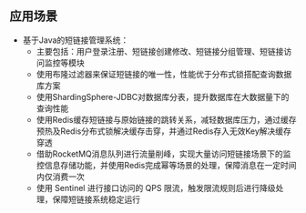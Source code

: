 ## 应用场景

- 基于Java的短链接管理系统：
	- 主要包括：用户登录注册、短链接创建修改、短链接分组管理、短链接访问监控等模块
	- 使用布隆过滤器来保证短链接的唯一性，性能优于分布式锁搭配查询数据库方案
	- 使用ShardingSphere-JDBC对数据库分表，提升数据库在大数据量下的查询性能
	- 使用Redis缓存短链接与原始链接的跳转关系，减轻数据库压力，通过缓存预热及Redis分布式锁解决缓存击穿，并通过Redis存入无效Key解决缓存穿透
	- 借助RocketMQ消息队列进行流量削峰，实现大量访问短链接场景下的监控信息存储功能，并使用Redis完成幂等场景的处理，保障消息在一定时间内仅消费一次
	- 使用 Sentinel 进行接口访问的 QPS 限流，触发限流规则后进行降级处理，保障短链接系统稳定运行